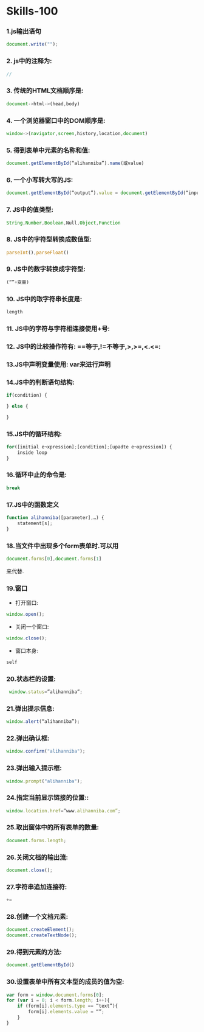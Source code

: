 # Skills-100

### 1.js输出语句

```js
document.write("");
```
### 2. js中的注释为:
```js
//
```
### 3. 传统的HTML文档顺序是:
```js
document->html->(head,body)
```
### 4. 一个浏览器窗口中的DOM顺序是:
```js
window->(navigator,screen,history,location,document)
```
### 5. 得到表单中元素的名称和值:
```js
document.getElementById(“alihanniba”).name(或value)
```
### 6. 一个小写转大写的JS:
```js
document.getElementById(“output”).value = document.getElementById(“input”).value.toUpperCase();
```
### 7. JS中的值类型:
```js
String,Number,Boolean,Null,Object,Function
```
### 8. JS中的字符型转换成数值型:
```js
parseInt(),parseFloat()
```
### 9. JS中的数字转换成字符型:
```js
(“”+变量)
```
### 10. JS中的取字符串长度是:
```js
length
```
### 11. JS中的字符与字符相连接使用+号:

### 12. JS中的比较操作符有: ==等于,!=不等于,>,>=,<.<=:

### 13.JS中声明变量使用: var来进行声明

### 14.JS中的判断语句结构:
```js
if(condition) {

} else {

}
```

### 15.JS中的循环结构:
```js
for([initial e¬xpression];[condition];[upadte e¬xpression]) {
    inside loop
}
```

### 16.循环中止的命令是: 
```js
break
```

### 17.JS中的函数定义
```js
function alihanniba([parameter],…) {
    statement[s];
}
```

### 18.当文件中出现多个form表单时.可以用
```js
document.forms[0],document.forms[1]
```
来代替.
### 19.窗口
* 打开窗口:
```js
window.open();
```
* 关闭一个窗口:
```js
window.close();
```
* 窗口本身:
```js
self
```

### 20.状态栏的设置: 
```js
 window.status=”alihanniba”;
```

### 21.弹出提示信息:
```js
window.alert(“alihanniba”);
```

### 22.弹出确认框:
```js
window.confirm("alihanniba");
```

### 23.弹出输入提示框:
```js
window.prompt("alihanniba");
```

### 24.指定当前显示链接的位置::
```js
window.location.href=”www.alihanniba.com”;
```

### 25.取出窗体中的所有表单的数量:
```js
document.forms.length;
```
### 26.关闭文档的输出流:
```js
document.close();
```

### 27.字符串追加连接符:
```js
+=
```
### 28.创建一个文档元素:
```js
document.createElement();
document.createTextNode();
```

### 29.得到元素的方法:
```js
document.getElementById()
```

### 30.设置表单中所有文本型的成员的值为空:
```js
var form = window.document.forms[0];
for (var i = 0; i < form.length; i++){
    if (form[i].elements.type == “text”){
        form[i].elements.value = “”;
    }
}
```
























